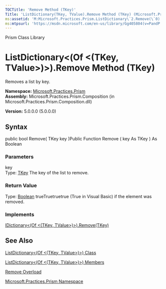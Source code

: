 ```yaml
---
TOCTitle: 'Remove Method (TKey)'
Title: 'ListDictionary(TKey, TValue).Remove Method (TKey) (Microsoft.Practices.Prism)'
ms:assetid: 'M:Microsoft.Practices.Prism.ListDictionary\`2.Remove(\`0)'
ms:mtpsurl: 'https://msdn.microsoft.com/en-us/library/Gg405804(v=PandP.50)'
---
```


Prism Class Library

ListDictionary&lt;(Of &lt;(TKey, TValue&gt;)&gt;).Remove Method (TKey)
==========================================================================

Removes a list by key.

**Namespace:** [Microsoft.Practices.Prism](https://msdn.microsoft.com/library/microsoft.practices.prism)
**Assembly:** Microsoft.Practices.Prism.Composition (in Microsoft.Practices.Prism.Composition.dll)

**Version:** 5.0.0.0 (5.0.0.0)

## Syntax


public bool Remove( TKey key )Public Function Remove ( key As TKey ) As Boolean

### Parameters

key  
Type: [TKey](https://msdn.microsoft.com/library/microsoft.practices.prism.listdictionary%602)
The key of the list to remove.

### Return Value

Type: [Boolean](http://msdn.microsoft.com/en-us/library/a28wyd50)
trueTruetruetrue (True in Visual Basic) if the element was removed.
### Implements

[IDictionary&lt;(Of &lt;(TKey, TValue&gt;)&gt;).Remove(TKey)](http://msdn.microsoft.com/en-us/library/k8s489f0)

See Also
--------


[ListDictionary&lt;(Of &lt;(TKey, TValue&gt;)&gt;) Class](https://msdn.microsoft.com/library/microsoft.practices.prism.listdictionary%602)

[ListDictionary&lt;(Of &lt;(TKey, TValue&gt;)&gt;) Members](https://msdn.microsoft.com/allmembers.t:microsoft.practices.prism.listdictionary%602)

[Remove Overload](https://msdn.microsoft.com/overload:microsoft.practices.prism.listdictionary%602.remove)

[Microsoft.Practices.Prism Namespace](https://msdn.microsoft.com/library/microsoft.practices.prism)
